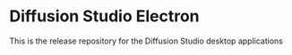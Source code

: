 # Diffusion Studio Electron
This is the release repository for the Diffusion Studio desktop applications
